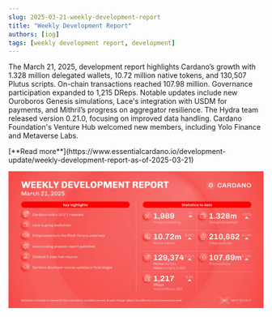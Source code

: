 ```yaml
---
slug: 2025-03-21-weekly-development-report
title: "Weekly Development Report"
authors: [iog]
tags: [weekly development report, development]
---
```


The March 21, 2025, development report highlights Cardano’s growth with 1.328 million delegated wallets, 10.72 million native tokens, and 130,507 Plutus scripts. On-chain transactions reached 107.98 million. Governance participation expanded to 1,215 DReps. Notable updates include new Ouroboros Genesis simulations, Lace's integration with USDM for payments, and Mithril’s progress on aggregator resilience. The Hydra team released version 0.21.0, focusing on improved data handling. Cardano Foundation's Venture Hub welcomed new members, including Yolo Finance and Metaverse Labs.

<div style={{ textAlign: 'right' }}>
 [**Read more**](https://www.essentialcardano.io/development-update/weekly-development-report-as-of-2025-03-21) 
</div>

 ![weekly development report](./banner.webp)

